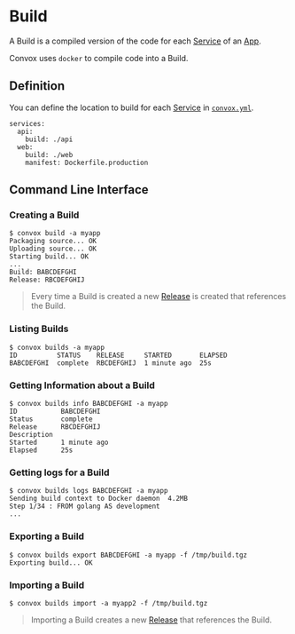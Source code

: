 # Build

A Build is a compiled version of the code for each [Service](service.md) of an [App](../app).

Convox uses `docker` to compile code into a Build.

## Definition

You can define the location to build for each [Service](service.md) in [`convox.yml`](../convox-yml.md).

    services:
      api:
        build: ./api
      web:
        build: ./web
        manifest: Dockerfile.production

## Command Line Interface

### Creating a Build

    $ convox build -a myapp
    Packaging source... OK
    Uploading source... OK
    Starting build... OK
    ...
    Build: BABCDEFGHI
    Release: RBCDEFGHIJ

> Every time a Build is created a new [Release](release.md) is created that references the Build.

### Listing Builds

    $ convox builds -a myapp
    ID          STATUS    RELEASE     STARTED       ELAPSED
    BABCDEFGHI  complete  RBCDEFGHIJ  1 minute ago  25s

### Getting Information about a Build

    $ convox builds info BABCDEFGHI -a myapp
    ID           BABCDEFGHI
    Status       complete
    Release      RBCDEFGHIJ
    Description
    Started      1 minute ago
    Elapsed      25s

### Getting logs for a Build

    $ convox builds logs BABCDEFGHI -a myapp
    Sending build context to Docker daemon  4.2MB
    Step 1/34 : FROM golang AS development
    ...

### Exporting a Build

    $ convox builds export BABCDEFGHI -a myapp -f /tmp/build.tgz
    Exporting build... OK

### Importing a Build

    $ convox builds import -a myapp2 -f /tmp/build.tgz

> Importing a Build creates a new [Release](release.md) that references the Build.